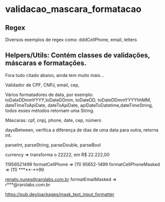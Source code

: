 # validacao_mascara_formatacao

## Regex

Diversos exemplos de regex como: dddCellPhone, email, letters

## Helpers/Utils: Contém classes de validações, máscaras e formatações.

Fora tudo citado abaixo, ainda tem muito mais...

Validador de CPF, CNPJ, email, cep, 

Vários formatadores de data, por exemplo: toDateDDmmYYYY,toDateDDmm, toDateDD, toDateDDmmYYYYhhMM, dateTimeToApiDate, dateToApiDate, apiDateToDatetime,dateTimeString, todos esses métodos retornam uma String.

Máscaras: cpf, cnpj, phone, date, cep, número

daysBetween, verifica a diferença de dias de uma data para outra, retorna int.

parseInt, parseString, parseDouble, parseBool

currency => transforma o 22222, em R$ 22.222,00

11956521499
formatCellPhone => (11) 95652-1499
formatCellPhoneMasked => (11) *****-**99

renato.nunes@rarolabs.com.br
formatEmailMasked => r***@rarolabs.com.br

https://pub.dev/packages/mask_text_input_formatter



